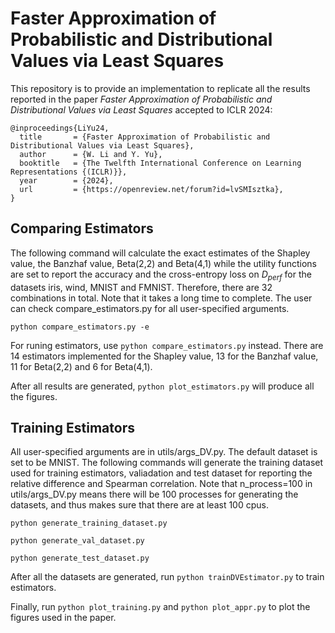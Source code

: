 # Faster Approximation of Probabilistic and Distributional Values via Least Squares

This repository is to provide an implementation to replicate all the results reported in the paper *Faster Approximation of Probabilistic and Distributional Values via Least Squares* accepted to ICLR 2024: 

    @inproceedings{LiYu24,  
      title       = {Faster Approximation of Probabilistic and Distributional Values via Least Squares},
      author      = {W. Li and Y. Yu},
      booktitle   = {The Twelfth International Conference on Learning Representations {(ICLR)}},
      year        = {2024},
      url         = {https://openreview.net/forum?id=lvSMIsztka},
    }

## Comparing Estimators
The following command will calculate the exact estimates of the Shapley value, the Banzhaf value, Beta(2,2) and Beta(4,1) while the utility functions are set to report the accuracy and the cross-entropy loss on $D_{perf}$ for the datasets iris, wind, MNIST and FMNIST. Therefore, there are 32 combinations in total. Note that it takes a long time to complete.
The user can check compare_estimators.py for all user-specified arguments.

`
python compare_estimators.py -e
`

For runing estimators, use `python compare_estimators.py` instead. There are 14 estimators implemented for the Shapley value, 13 for the Banzhaf value, 11 for Beta(2,2) and 6 for Beta(4,1).

After all results are generated, `python plot_estimators.py` will produce all the figures. 

## Training Estimators
All user-specified arguments are in utils/args_DV.py. 
The default dataset is set to be MNIST.
The following commands will generate the training dataset used for training estimators,
valiadation and test dataset for reporting the relative difference and Spearman correlation.
Note that n_process=100 in utils/args_DV.py means there will be 100 processes for generating the datasets,
and thus makes sure that there are at least 100 cpus.

`
python generate_training_dataset.py
`

`
python generate_val_dataset.py
`

`
python generate_test_dataset.py
`

After all the datasets are generated, run `python trainDVEstimator.py` to train estimators.

Finally, run `python plot_training.py` and `python plot_appr.py` to plot the figures used in the paper.
